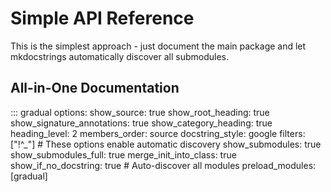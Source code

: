# Simple API Reference

This is the simplest approach - just document the main package and let mkdocstrings automatically discover all submodules.

## All-in-One Documentation

::: gradual
    options:
        show_source: true
        show_root_heading: true
        show_signature_annotations: true
        show_category_heading: true
        heading_level: 2
        members_order: source
        docstring_style: google
        filters: ["!^_"]
        # These options enable automatic discovery
        show_submodules: true
        show_submodules_full: true
        merge_init_into_class: true
        show_if_no_docstring: true
        # Auto-discover all modules
        preload_modules: [gradual]
